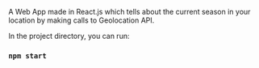 
A Web App made in React.js which tells about the current season in your location by making calls to Geolocation API.

In the project directory, you can run:
### `npm start`

